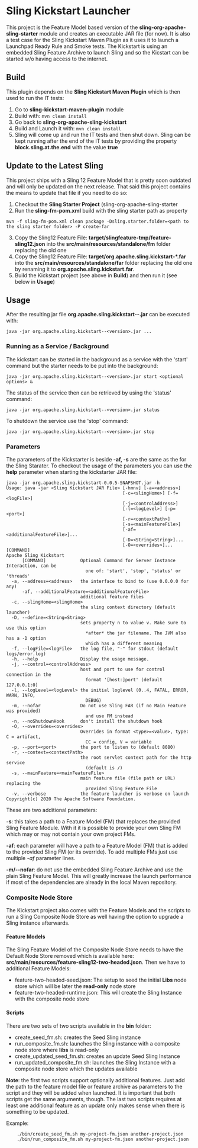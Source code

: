 # Sling Kickstart Launcher

This project is the Feature Model based version of the **sling-org-apache-sling-starter**
module and creates an executable JAR file (for now).
It is also a test case for the Sling Kickstart Maven Plugin as it uses it
to launch a Launchpad Ready Rule and Smoke tests.
The Kickstart is using an embedded Sling Feature Archive to launch Sling and so the
Kicstart can be started w/o having access to the internet.

## Build

This plugin depends on the **Sling Kickstart Maven Plugin** which is then used to run the IT tests:

1. Go to **sling-kickstart-maven-plugin** module
2. Build with: `mvn clean install`
3. Go back to **sling-org-apache-sling-kickstart**
4. Build and Launch it with: `mvn clean install`
5. Sling will come up and run the IT tests and then shut down. Sling can be
   kept running after the end of the IT tests by providing the property
   **block.sling.at.the.end** with the value **true**

## Update to the Latest Sling

This project ships with a Sling 12 Feature Model that is pretty soon outdated
and will only be updated on the next release.
That said this project contains the means to update that file if you need to do so:

1. Checkout the **Sling Starter Project** (sling-org-apache-sling-starter
2. Run the **sling-fm-pom.xml** build with the sling starter path as property
```
mvn -f sling-fm-pom.xml clean package -Dsling.starter.folder=<path to the sling starter folder> -P create-far
```
3. Copy the Sling12 Feature File: **target/slingfeature-tmp/feature-sling12.json** into the
**src/main/resources/standalone/fm** folder replacing the old one
4. Copy the Sling12 Feature File: **target/org.apache.sling.kickstart-\*.far** into the
**src/main/resources/standalone/far** folder replacing the old one by renaming it to
**org.apache.sling.kickstart.far**.
5. Build the Kickstart project (see above in **Build**) and then run it (see below in **Usage**)

## Usage

After the resulting jar file **org.apache.sling.kickstart--<version>.jar**
can be executed with:
```
java -jar org.apache.sling.kickstart--<version>.jar ...
```

### Running as a Service / Background

The kickstart can be started in the background as a service with the 'start'
command but the starter needs to be put into the background:
```
java -jar org.apache.sling.kickstart--<version>.jar start <optional options> &
```

The status of the service then can be retrieved by using the 'status' command:
```
java -jar org.apache.sling.kickstart--<version>.jar status
```

To shutdown the service use the 'stop' command:
```
java -jar org.apache.sling.kickstart--<version>.jar stop
```

### Parameters

The parameters of the Kickstarter is beside **-af, -s** are the same as
the for the Sling Starater. To checkout the usage of the parameters you
can use the **help** parameter when starting the kickstarter JAR file:

```
java -jar org.apache.sling.kickstart-0.0.5-SNAPSHOT.jar -h
Usage: java -jar <Sling Kickstart JAR File> [-hmnv] [-a=<address>]
                                            [-c=<slingHome>] [-f=<logFile>]
                                            [-j=<controlAddress>]
                                            [-l=<logLevel>] [-p=<port>]
                                            [-r=<contextPath>]
                                            [-s=<mainFeatureFile>]
                                            [-af=<additionalFeatureFile>]...
                                            [-D=<String=String>]...
                                            [-O=<overrides>]... [COMMAND]
Apache Sling Kickstart
      [COMMAND]             Optional Command for Server Instance Interaction, can be
                              one of: 'start', 'stop', 'status' or 'threads'
  -a, --address=<address>   the interface to bind to (use 0.0.0.0 for any)
      -af, --additionalFeature=<additionalFeatureFile>
                            additional feature files
  -c, --slingHome=<slingHome>
                            the sling context directory (default launcher)
  -D, --define=<String=String>
                            sets property n to value v. Make sure to use this option
                              *after* the jar filename. The JVM also has a -D option
                              which has a different meaning
  -f, --logFile=<logFile>   the log file, "-" for stdout (default logs/error.log)
  -h, --help                Display the usage message.
  -j, --control=<controlAddress>
                            host and port to use for control connection in the
                              format '[host:]port' (default 127.0.0.1:0)
  -l, --logLevel=<logLevel> the initial loglevel (0..4, FATAL, ERROR, WARN, INFO,
                              DEBUG)
  -m, --nofar               Do not use Sling FAR (if no Main Feature was provided)
                              and use FM instead
  -n, --noShutdownHook      don't install the shutdown hook
  -O, --overrides=<overrides>
                            Overrides in format <type>=<value>, type: C = artifact,
                              CC = config, V = variable
  -p, --port=<port>         the port to listen to (default 8080)
  -r, --context=<contextPath>
                            the root servlet context path for the http service
                              (default is /)
  -s, --mainFeature=<mainFeatureFile>
                            main feature file (file path or URL) replacing the
                              provided Sling Feature File
  -v, --verbose             the feature launcher is verbose on launch
Copyright(c) 2020 The Apache Software Foundation.
```

These are two additional parameters:

**-s**: this takes a path to a Feature Model (FM) that replaces the provided
Sling Feature Module. With it it is possible to provide your own Sling FM
which may or may not contain your own project FMs.

**-af**: each parameter will have a path to a Feature Model (FM) that is
added to the provided Sling FM (or its override). To add multiple FMs just
use multiple *-af* parameter lines.

**-m/--nofar**: do not use the embedded Sling Feature Archive and use the
plain Sling Feature Model. This will greatly increase the launch performance
if most of the dependencies are already in the local Maven repository.

### Composite Node Store

The Kickstart project also comes with the Feature Models and the scripts to run
a Sling Composite Node Store as well having the option to upgrade a Sling instance
afterwards.

#### Feature Models

The Sling Feature Model of the Composite Node Store needs to have the Default Node
Store removed which is available here: **src/main/resources/feature-sling12-two-headed.json**.
Then we have to additional Feature Models:
* feature-two-headed-seed.json: The setup to seed the initial **Libs** node store
which will be later the **read-only** node store
* feature-two-headed-runtime.json: This will create the Sling Instance with the composite
node store

#### Scripts

There are two sets of two scripts available in the **bin** folder:

* create_seed_fm.sh: creates the Seed Sling instance
* run_composite_fm.sh: launches the Sling instance with a composite node store where **libs**
is read-only
* create_updated_seed_fm.sh: creates an update Seed Sling Instance
* run_updated_composite_fm.sh: launches the Sling Instance with a composite node store
which the updates available

**Note**: the first two scripts support optionally additional features. Just add the path to the
feature model file or feature archive as parameters to the script and they will be added when
launched. It is important that both scripts get the same arguments, though.
The last two scripts requires at least one additional feature as an update only makes sense
when there is something to be updated.

Example:
```
    ./bin/create_seed_fm.sh my-project-fm.json another-project.json
    ./bin/run_composite_fm.sh my-project-fm.json another-project.json
```
